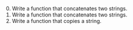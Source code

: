 0. Write a function that concatenates two strings.
1. Write a function that concatenates two strings.
2. Write a function that copies a string.

